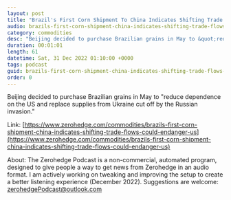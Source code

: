 ```yaml
---
layout: post
title: "Brazil's First Corn Shipment To China Indicates Shifting Trade Flows Could Endanger US Dominance"
audio: brazils-first-corn-shipment-china-indicates-shifting-trade-flows-could-endanger-us-4
category: commodities
desc: "Beijing decided to purchase Brazilian grains in May to &quot;reduce dependence on the US and replace supplies from Ukraine cut off by the Russian invasion.&quot; "
duration: 00:01:01
length: 61
datetime: Sat, 31 Dec 2022 01:10:00 +0000
tags: podcast
guid: brazils-first-corn-shipment-china-indicates-shifting-trade-flows-could-endanger-us-0
order: 0
---
```

Beijing decided to purchase Brazilian grains in May to &quot;reduce dependence on the US and replace supplies from Ukraine cut off by the Russian invasion.&quot; 

Link: [https://www.zerohedge.com/commodities/brazils-first-corn-shipment-china-indicates-shifting-trade-flows-could-endanger-us](https://www.zerohedge.com/commodities/brazils-first-corn-shipment-china-indicates-shifting-trade-flows-could-endanger-us)

About: The Zerohedge Podcast is a non-commercial, automated program, designed to give people a way to get news from Zerohedge in an audio format.  I am actively working on tweaking and improving the setup to create a better listening experience (December 2022).  Suggestions are welcome: [zerohedgePodcast@outlook.com](mailto:zerohedgePodcast@outlook.com)
